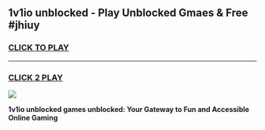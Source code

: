 
## 1v1io unblocked - Play Unblocked Gmaes & Free #jhiuy
<h3>
<a href="https://news.freeplayer.one?title=1v1io_unblocked&ref=03M">CLICK TO PLAY</a></h3>
<hr>

<h3>
<a href="https://news.freeplayer.one?title=1v1io_unblocked&ref=03M">CLICK 2 PLAY</a>
  
</h3>

<a href="https://news.freeplayer.one?title=1v1io_unblocked&ref=03M"><img src="https://clearcache.store/games.png"></a>


**1v1io unblocked games unblocked: Your Gateway to Fun and Accessible Online Gaming**
